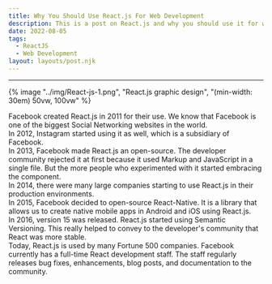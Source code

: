 ```yaml
---
title: Why You Should Use React.js For Web Development
description: This is a post on React.js and why you should use it for web development
date: 2022-08-05
tags:
  - ReactJS
  - Web Development
layout: layouts/post.njk
---
```


---

{% image "../img/React-js-1.png", "React.js graphic design", "(min-width: 30em) 50vw, 100vw" %}

Facebook created React.js in 2011 for their use. We know that Facebook is one of the biggest Social Networking websites in the world.
<br />
In 2012, Instagram started using it as well, which is a subsidiary of Facebook.
<br />
In 2013, Facebook made React.js an open-source. The developer community rejected it at first because it used Markup and JavaScript in a single file. But the more people who experimented with it started embracing the component.
<br />
In 2014, there were many large companies starting to use React.js in their production environments.
<br />
In 2015, Facebook decided to open-source React-Native. It is a library that allows us to create native mobile apps in Android and iOS using React.js.
<br />
In 2016, version 15 was released. React.js started using Semantic Versioning. This really helped to convey to the developer's community that React was more stable.
<br />
Today, React.js is used by many Fortune 500 companies. Facebook currently has a full-time React development staff. The staff regularly releases bug fixes, enhancements, blog posts, and documentation to the community.